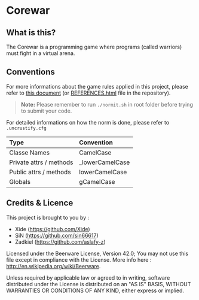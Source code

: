 Corewar
===================

What is this?
-------------

The Corewar is a programming game where programs (called warriors) must fight in a virtual arena.


Conventions
-------------

For more informations about the game rules applied in this project, please refer to [this document][1] (or [REFERENCES.html][2] file in the repository).

> **Note:** Please remember to run `./normit.sh` in root folder before trying to submit your code.

For detailed informations on how the norm is done, please refer to `.uncrustify.cfg`

Type                   | Convention       |
:----------------------| :--------------- |
Classe Names           | CamelCase        |
Private attrs / methods| _lowerCamelCase  |
Public attrs / methods | lowerCamelCase   |
Globals                | gCamelCase       |


Credits & Licence
-------------

This project is brought to you by :

 + Xide (https://github.com/Xide)
 + SiN (https://github.com/sin66617)
 + Zadkiel (https://github.com/aslafy-z)

Licensed under the Beerware License, Version 42.0; You may not use this file except in compliance with the License.
More info here : http://en.wikipedia.org/wiki/Beerware.

Unless required by applicable law or agreed to in writing, software distributed under the License is distributed on an "AS IS" BASIS, WITHOUT WARRANTIES OR CONDITIONS OF ANY KIND, either express or implied.

  [1]: https://htmlpreview.github.io/?https://raw.githubusercontent.com/Xide/Corewar/master/REFERENCE.html
  [2]: https://github.com/Xide/Corewar/blob/master/REFERENCE.html
